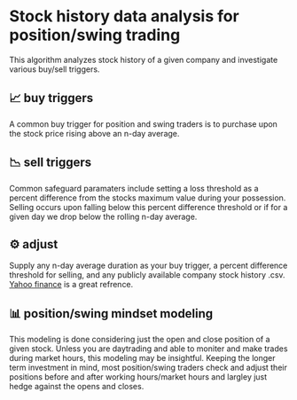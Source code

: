 # Stock history data analysis for position/swing trading
This algorithm analyzes stock history of a given company and investigate various buy/sell triggers.

## 📈 buy triggers
A common buy trigger for position and swing traders is to purchase upon the stock price rising above an n-day average.

## 📉 sell triggers
Common safeguard paramaters include setting a loss threshold as a percent difference from the stocks maximum value during your possession. Selling occurs upon falling below this percent difference threshold or if for a given day we drop below the rolling n-day average.

## ⚙️ adjust 
Supply any n-day average duration as your buy trigger, a percent difference threshold for selling, and any publicly available company stock history .csv. [Yahoo finance](https://finance.yahoo.com/lookup/) is a great refrence.

## 📊 position/swing mindset modeling
This modeling is done considering just the open and close position of a given stock. Unless you are daytrading and able to moniter and make trades during market hours, this modeling may be insightful. Keeping the longer term investment in mind, most position/swing traders check and adjust their positions before and after working hours/market hours and largley just hedge against the opens and closes. 
